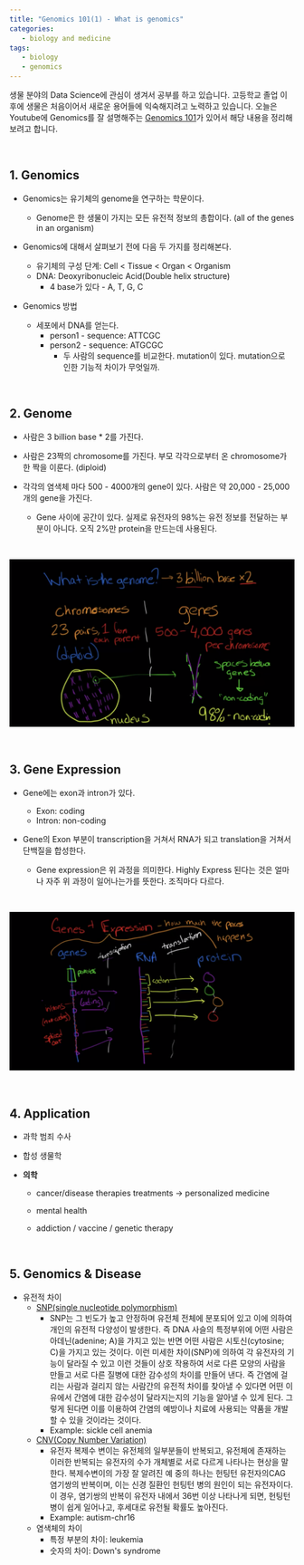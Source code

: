 ```yaml
---
title: "Genomics 101(1) - What is genomics"
categories:
   - biology and medicine
tags:
   - biology
   - genomics
---
```


생물 분야의 Data Science에 관심이 생겨서 공부를 하고 있습니다. 고등학교 졸업 이후에 생물은 처음이어서 새로운 용어들에 익숙해지려고 노력하고 있습니다. 오늘은 Youtube에 Genomics를 잘 설명해주는 [Genomics 101](https://www.youtube.com/watch?v=BoUS65mxnIE)가 있어서 해당 내용을 정리해보려고 합니다.

<br/>

## 1. Genomics

- Genomics는 유기체의 genome을 연구하는 학문이다.
  - Genome은 한 생물이 가지는 모든 유전적 정보의 총합이다. (all of the genes in an organism)
- Genomics에 대해서 살펴보기 전에 다음 두 가지를 정리해본다.
  - 유기체의 구성 단계: Cell < Tissue < Organ < Organism
  - DNA: Deoxyribonucleic Acid(Double helix structure)
    - 4 base가 있다 - A, T, G, C

- Genomics 방법
  - 세포에서 DNA를 얻는다.
    - person1 - sequence: ATTCGC
    - person2 - sequence: ATGCGC
      - 두 사람의 sequence를 비교한다. mutation이 있다. mutation으로 인한 기능적 차이가 무엇일까.

<br/>

## 2. Genome

- 사람은 3 billion base * 2를 가진다. 

- 사람은 23짝의 chromosome를 가진다. 부모 각각으로부터 온 chromosome가 한 짝을 이룬다. (diploid)
- 각각의 염색체 마다 500 - 4000개의 gene이 있다. 사람은 약 20,000 - 25,000개의 gene을 가진다.
  - Gene 사이에 공간이 있다. 실제로 유전자의 98%는 유전 정보를 전달하는 부분이 아니다. 오직 2%만 protein을 만드는데 사용된다.

<br/>

![](/assets/images/biology/genome.png)

<br/>

## 3. Gene Expression

- Gene에는 exon과 intron가 있다.
  - Exon: coding
  - Intron: non-coding

- Gene의 Exon 부분이 transcription을 거쳐서 RNA가 되고 translation을 거쳐서 단백질을 합성한다.
  - Gene expression은 위 과정을 의미한다. Highly Express 된다는 것은 얼마나 자주 위 과정이 일어나는가를 뜻한다. 조직마다 다르다.

<br/>

![](/assets/images/biology/gene-expression.png)

<br/>

## 4. Application

- 과학 범죄 수사

- 합성 생물학

- **의학**

  - cancer/disease therapies treatments -> personalized medicine

  - mental health
  - addiction / vaccine / genetic therapy

<br/>

## 5. Genomics & Disease

- 유전적 차이
  - [SNP(single nucleotide polymorphism)](https://terms.naver.com/entry.nhn?docId=292963&cid=60262&categoryId=60262)
    - SNP는 그 빈도가 높고 안정하며 유전체 전체에 분포되어 있고 이에 의하여 개인의 유전적 다양성이 발생한다. 즉 DNA 사슬의 특정부위에 어떤 사람은 아데닌(adenine; A)을 가지고 있는 반면 어떤 사람은 시토신(cytosine; C)을 가지고 있는 것이다. 이런 미세한 차이(SNP)에 의하여 각 유전자의 기능이 달라질 수 있고 이런 것들이 상호 작용하여 서로 다른 모양의 사람을 만들고 서로 다른 질병에 대한 감수성의 차이를 만들어 낸다. 즉 간염에 걸리는 사람과 걸리지 않는 사람간의 유전적 차이를 찾아낼 수 있다면 어떤 이유에서 간염에 대한 감수성이 달라지는지의 기능을 알아낼 수 있게 된다. 그렇게 된다면 이를 이용하여 간염의 예방이나 치료에 사용되는 약품을 개발할 수 있을 것이라는 것이다. 
    - Example: sickle cell anemia 
  - [CNV(Copy Number Variation)](https://terms.naver.com/entry.nhn?docId=5568941&cid=61233&categoryId=61233)
    - 유전자 복제수 변이는 유전체의 일부분들이 반복되고, 유전체에 존재하는 이러한 반복되는 유전자의 수가 개체별로 서로 다르게 나타나는 현상을 말한다. 복제수변이의 가장 잘 알려진 예 중의 하나는 헌팅턴 유전자의CAG 염기쌍의 반복이며, 이는 신경 질환인 헌팅턴 병의 원인이 되는 유전자이다. 이 경우, 염기쌍의 반복이 유전자 내에서 36번 이상 나타나게 되면, 헌팅턴 병이 쉽게 일어나고, 후세대로 유전될 확률도 높아진다. 
    - Example: autism-chr16
  - 염색체의 차이
    - 특정 부분의 차이: leukemia 
    - 숫자의 차이: Down's syndrome

<br/>

